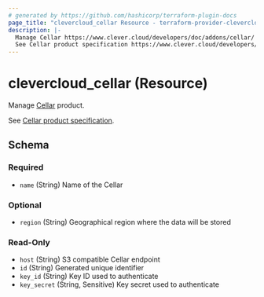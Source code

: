 ```yaml
---
# generated by https://github.com/hashicorp/terraform-plugin-docs
page_title: "clevercloud_cellar Resource - terraform-provider-clevercloud"
description: |-
  Manage Cellar https://www.clever.cloud/developers/doc/addons/cellar/ product.
  See Cellar product specification https://www.clever.cloud/developers/doc/addons/cellar/.
---
```


# clevercloud_cellar (Resource)

Manage [Cellar](https://www.clever.cloud/developers/doc/addons/cellar/) product.

See [Cellar product specification](https://www.clever.cloud/developers/doc/addons/cellar/).



<!-- schema generated by tfplugindocs -->
## Schema

### Required

- `name` (String) Name of the Cellar

### Optional

- `region` (String) Geographical region where the data will be stored

### Read-Only

- `host` (String) S3 compatible Cellar endpoint
- `id` (String) Generated unique identifier
- `key_id` (String) Key ID used to authenticate
- `key_secret` (String, Sensitive) Key secret used to authenticate
